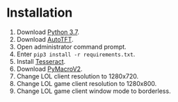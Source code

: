 # Installation
1. Download [Python 3.7](https://www.python.org/downloads/).
1. Download [AutoTFT](https://github.com/admin-ll55/AutoTFT-token-reward/archive/master.zip).
1. Open administrator command prompt.
1. Enter ```pip3 install -r requirements.txt```.
1. Install [Tesseract](https://github.com/UB-Mannheim/tesseract/wiki).
1. Download [PyMacroV2](https://raw.githubusercontent.com/admin-ll55/PyMacroV2-for-game-automation-keystroke-simulation/master/PyMacroV2.py).
1. Change LOL client resolution to 1280x720.
1. Change LOL game client resolution to 1280x800.
1. Change LOL game client window mode to borderless.
